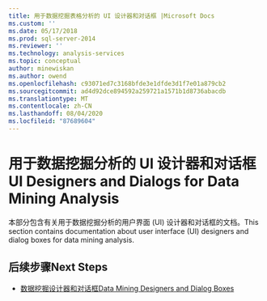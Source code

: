 ```yaml
---
title: 用于数据挖掘表格分析的 UI 设计器和对话框 |Microsoft Docs
ms.custom: ''
ms.date: 05/17/2018
ms.prod: sql-server-2014
ms.reviewer: ''
ms.technology: analysis-services
ms.topic: conceptual
author: minewiskan
ms.author: owend
ms.openlocfilehash: c93071ed7c3168bfde3e1dfde3d1f7e01a879cb2
ms.sourcegitcommit: ad4d92dce894592a259721a1571b1d8736abacdb
ms.translationtype: MT
ms.contentlocale: zh-CN
ms.lasthandoff: 08/04/2020
ms.locfileid: "87689604"
---
```

# <a name="ui-designers-and-dialogs-for-data-mining-analysis"></a><span data-ttu-id="1f5e1-102">用于数据挖掘分析的 UI 设计器和对话框</span><span class="sxs-lookup"><span data-stu-id="1f5e1-102">UI Designers and Dialogs for Data Mining Analysis</span></span>

<span data-ttu-id="1f5e1-103">本部分包含有关用于数据挖掘分析的用户界面 (UI) 设计器和对话框的文档。</span><span class="sxs-lookup"><span data-stu-id="1f5e1-103">This section contains documentation about user interface (UI) designers and dialog boxes for data mining analysis.</span></span>

## <a name="next-steps"></a><span data-ttu-id="1f5e1-104">后续步骤</span><span class="sxs-lookup"><span data-stu-id="1f5e1-104">Next Steps</span></span>

- [<span data-ttu-id="1f5e1-105">数据挖掘设计器和对话框</span><span class="sxs-lookup"><span data-stu-id="1f5e1-105">Data Mining Designers and Dialog Boxes</span></span>](../data-mining-designers-and-dialog-boxes.md)

